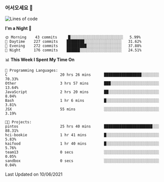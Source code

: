 ### 어서오세요 👋

<!--START_SECTION:waka-->
![Lines of code](https://img.shields.io/badge/From%20Hello%20World%20I%27ve%20Written-375507%20lines%20of%20code-blue)

**I'm a Night 🦉** 

```text
🌞 Morning    43 commits     █░░░░░░░░░░░░░░░░░░░░░░░░   5.99% 
🌆 Daytime    227 commits    ████████░░░░░░░░░░░░░░░░░   31.62% 
🌃 Evening    272 commits    █████████░░░░░░░░░░░░░░░░   37.88% 
🌙 Night      176 commits    ██████░░░░░░░░░░░░░░░░░░░   24.51%

```


📊 **This Week I Spent My Time On** 

```text
💬 Programming Languages: 
C                        20 hrs 26 mins      █████████████████░░░░░░░░   70.33% 
Other                    3 hrs 57 mins       ███░░░░░░░░░░░░░░░░░░░░░░   13.64% 
JavaScript               2 hrs 20 mins       ██░░░░░░░░░░░░░░░░░░░░░░░   8.04% 
Bash                     1 hr 6 mins         █░░░░░░░░░░░░░░░░░░░░░░░░   3.81% 
JSX                      55 mins             ░░░░░░░░░░░░░░░░░░░░░░░░░   3.19%

🐱‍💻 Projects: 
pintos                   25 hrs 40 mins      ██████████████████████░░░   88.31% 
hci-bookie               1 hr 41 mins        █░░░░░░░░░░░░░░░░░░░░░░░░   5.83% 
kaifood                  1 hr 40 mins        █░░░░░░░░░░░░░░░░░░░░░░░░   5.76% 
team13                   0 secs              ░░░░░░░░░░░░░░░░░░░░░░░░░   0.05% 
sandbox                  0 secs              ░░░░░░░░░░░░░░░░░░░░░░░░░   0.04%

```


 Last Updated on 10/06/2021
<!--END_SECTION:waka-->
